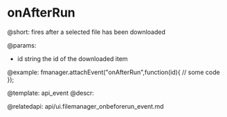 onAfterRun
=============


@short:
	fires after a selected file has been downloaded

@params:

- id		string			the id of the downloaded item


@example:
fmanager.attachEvent("onAfterRun",function(id){
	// some code
});

@template:	api_event
@descr:

@relatedapi:
api/ui.filemanager_onbeforerun_event.md
